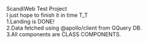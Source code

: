 ScandiWeb Test Project<br>
I just hope to finish it in time T_T<br>
1.Landing is DONE!<br>
2.Data fetched using @apollo/client from GQuery DB.<br>
3.All components are CLASS COMPONENTS.<br>
